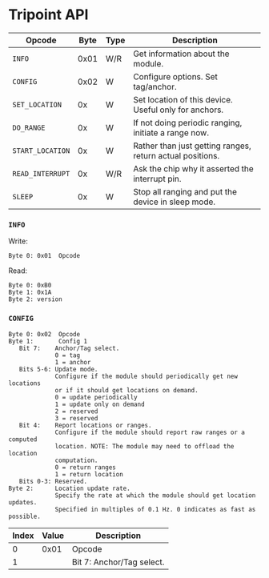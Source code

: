 Tripoint API
============


| Opcode           | Byte | Type | Description                        |
| ------           | ---- | ---- | -----------                        |
| `INFO`           | 0x01 | W/R  | Get information about the module. |
| `CONFIG`         | 0x02 | W    | Configure options. Set tag/anchor. |
| `SET_LOCATION`   | 0x   | W    | Set location of this device. Useful only for anchors. |
| `DO_RANGE`       | 0x   | W    | If not doing periodic ranging, initiate a range now. |
| `START_LOCATION` | 0x   | W    | Rather than just getting ranges, return actual positions. |
| `READ_INTERRUPT` | 0x   | W/R  | Ask the chip why it asserted the interrupt pin. |
| `SLEEP`          | 0x   | W    | Stop all ranging and put the device in sleep mode. |



### `INFO`

Write:
```
Byte 0: 0x01  Opcode
```


Read:
```
Byte 0: 0xB0
Byte 1: 0x1A
Byte 2: version
```


### `CONFIG`

```
Byte 0: 0x02  Opcode
Byte 1:       Config 1
   Bit 7:    Anchor/Tag select.
             0 = tag
             1 = anchor
   Bits 5-6: Update mode.
             Configure if the module should periodically get new locations
             or if it should get locations on demand.
             0 = update periodically
             1 = update only on demand
             2 = reserved
             3 = reserved
   Bit 4:    Report locations or ranges.
             Configure if the module should report raw ranges or a computed
             location. NOTE: The module may need to offload the location
             computation.
             0 = return ranges
             1 = return location
   Bits 0-3: Reserved.
Byte 2:      Location update rate.
             Specify the rate at which the module should get location updates.
             Specified in multiples of 0.1 Hz. 0 indicates as fast as possible.
```

| Index | Value | Description |
| ----- | ----- | ----------- |
| 0     | 0x01  | Opcode      |
| 1     |       | Bit 7: Anchor/Tag select.




